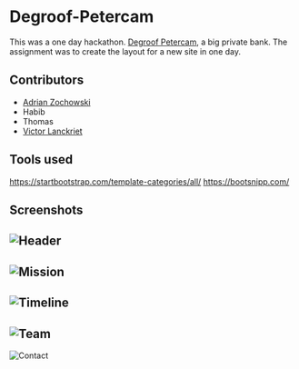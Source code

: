 # Degroof-Petercam

This was a one day hackathon. [Degroof Petercam](https://www.degroofpetercam.com/en/home), a big private bank.
The assignment was to create the layout for a new site in one day. 

## Contributors
- [Adrian Zochowski](https://github.com/Najtu)
- Habib
- Thomas
- [Victor Lanckriet](https://github.com/lanckrietvictor)

## Tools used
https://startbootstrap.com/template-categories/all/
https://bootsnipp.com/

## Screenshots

![Header](https://github.com/lanckrietvictor/Degroof-Petercam/blob/master/README_pictures/Workspace%201_001.png?raw=true)
---
![Mission](https://github.com/lanckrietvictor/Degroof-Petercam/blob/master/README_pictures/Workspace%201_002.png?raw=true)
---
![Timeline](https://github.com/lanckrietvictor/Degroof-Petercam/blob/master/README_pictures/Workspace%201_003.png?raw=true)
---
![Team](https://github.com/lanckrietvictor/Degroof-Petercam/blob/master/README_pictures/Workspace%201_004.png?raw=true)
---
![Contact](https://github.com/lanckrietvictor/Degroof-Petercam/blob/master/README_pictures/Workspace%201_005.png?raw=true)
